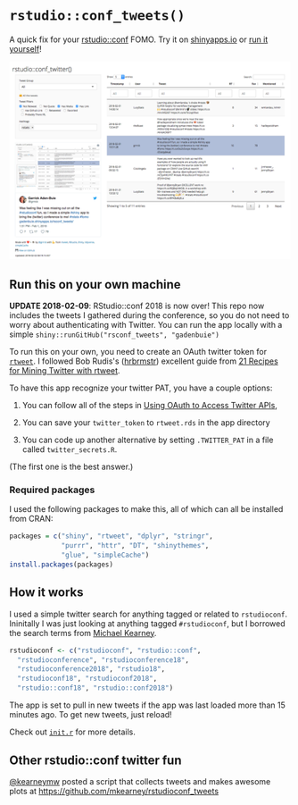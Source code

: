 # `rstudio::conf_tweets()`

A quick fix for your [rstudio::conf][rstudio-conf] FOMO.
Try it on [shinyapps.io](https://gadenbuie.shinyapps.io/rsconf_tweets/) or [run it yourself](#run-this-on-your-own-machine)!

[![](screenshot.png)](https://gadenbuie.shinyapps.io/rsconf_tweets/)


## Run this on your own machine

**UPDATE 2018-02-09**: RStudio::conf 2018 is now over!
This repo now includes the tweets I gathered during the conference, so you do not need to worry about authenticating with Twitter.
You can run the app locally with a simple `shiny::runGitHub("rsconf_tweets", "gadenbuie")`

To run this on your own, you need to create an OAuth twitter token for [`rtweet`][rtweet].
I followed Bob Rudis's ([hrbrmstr](https://twitter.com/hrbrmstr)) excellent guide from [21 Recipes for Mining Twitter with rtweet](https://rud.is/books/21-recipes/).

To have this app recognize your twitter PAT, you have a couple options:

1. You can follow all of the steps in [Using OAuth to Access Twitter APIs](https://rud.is/books/21-recipes/using-oauth-to-access-twitter-apis.html), 

2. You can save your `twitter_token` to `rtweet.rds` in the app directory

3. You can code up another alternative by setting `.TWITTER_PAT` in a file called `twitter_secrets.R`.

(The first one is the best answer.)

### Required packages

I used the following packages to make this, all of which can all be installed from CRAN:

```r
packages = c("shiny", "rtweet", "dplyr", "stringr",
             "purrr", "httr", "DT", "shinythemes", 
             "glue", "simpleCache")
install.packages(packages)
```

## How it works

I used a simple twitter search for anything tagged or related to `rstudioconf`.
Ininitally I was just looking at anything tagged `#rstudioconf`, but I borrowed the search terms from [Michael Kearney](https://github.com/mkearney/rstudioconf_tweets).

```r
rstudioconf <- c("rstudioconf", "rstudio::conf",
  "rstudioconference", "rstudioconference18",
  "rstudioconference2018", "rstudio18",
  "rstudioconf18", "rstudioconf2018",
  "rstudio::conf18", "rstudio::conf2018")
```

The app is set to pull in new tweets if the app was last loaded more than 15 minutes ago.
To get new tweets, just reload!

Check out [`init.r`](init.R) for more details.

## Other rstudio::conf twitter fun

[\@kearneymw](https://twitter.com/kearneymw) posted a script that collects tweets and makes awesome plots at <https://github.com/mkearney/rstudioconf_tweets>

[rstudio-conf]: https://www.rstudio.com/conference/
[rtweet]: http://rtweet.info/